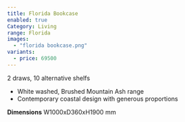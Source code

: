 ```yaml
---
title: Florida Bookcase
enabled: true
Category: Living
range: Florida
images:
  - "florida bookcase.png"
variants:
  - price: 69500
---
```

2 draws, 10 alternative shelfs

* White washed, Brushed Mountain Ash range
* Contemporary coastal design with generous proportions

**Dimensions**
W1000xD360xH1900 mm